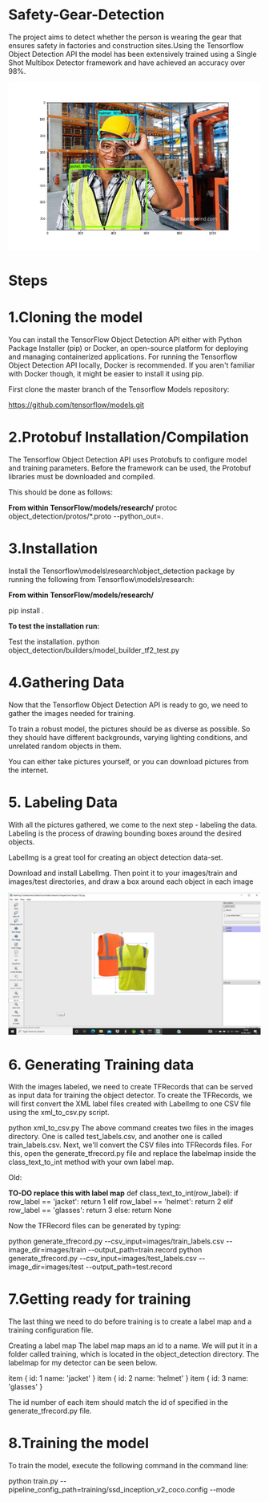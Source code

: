 # Safety-Gear-Detection
The project aims to detect whether the person is wearing the gear that ensures safety in factories and construction sites.Using the Tensorflow Object Detection API the model has been extensively trained using a Single Shot Multibox Detector framework and have achieved an accuracy over 98%.

![](https://github.com/sarthakking5/Safety-Gear-Detection/blob/4da7d2544711652d922bd10509c3986012491610/images/output_gif.gif)

# Steps

# 1.Cloning the model

You can install the TensorFlow Object Detection API either with Python Package Installer (pip) or Docker, an open-source platform for deploying and managing containerized applications. For running the Tensorflow Object Detection API locally, Docker is recommended. If you aren't familiar with Docker though, it might be easier to install it using pip.

First clone the master branch of the Tensorflow Models repository:

https://github.com/tensorflow/models.git

# 2.Protobuf Installation/Compilation

The Tensorflow Object Detection API uses Protobufs to configure model and training parameters. Before the framework can be used, the Protobuf libraries must be downloaded and compiled.

This should be done as follows:

**From within TensorFlow/models/research/**
protoc object_detection/protos/*.proto --python_out=.

# 3.Installation

Install the Tensorflow\models\research\object_detection package by running the following from Tensorflow\models\research:

**From within TensorFlow/models/research/**

pip install .

**To test the installation run:**

Test the installation.
python object_detection/builders/model_builder_tf2_test.py

# 4.Gathering Data

Now that the Tensorflow Object Detection API is ready to go, we need to gather the images needed for training.

To train a robust model, the pictures should be as diverse as possible. So they should have different backgrounds, varying lighting conditions, and unrelated random objects in them.

You can either take pictures yourself, or you can download pictures from the internet.

# 5. Labeling Data

With all the pictures gathered, we come to the next step - labeling the data. Labeling is the process of drawing bounding boxes around the desired objects.

LabelImg is a great tool for creating an object detection data-set.

Download and install LabelImg. Then point it to your images/train and images/test directories, and draw a box around each object in each image

![](https://github.com/sarthakking5/Safety-Gear-Detection/blob/50d8b9ac97380fa5abfccac3877d07eae91fe3fb/images/Screenshot%20(54).png)

# 6. Generating Training data
With the images labeled, we need to create TFRecords that can be served as input data for training the object detector. To create the TFRecords, we will first convert the XML label files created with LabelImg to one CSV file using the xml_to_csv.py script.

python xml_to_csv.py
The above command creates two files in the images directory. One is called test_labels.csv, and another one is called train_labels.csv. Next, we'll convert the CSV files into TFRecords files. For this, open the generate_tfrecord.py file and replace the labelmap inside the class_text_to_int method with your own label map.

Old:

**TO-DO replace this with label map**
def class_text_to_int(row_label):
    if row_label == 'jacket':
        return 1
    elif row_label == 'helmet':
        return 2
    elif row_label == 'glasses':
        return 3
    else:
        return None

Now the TFRecord files can be generated by typing:

python generate_tfrecord.py --csv_input=images/train_labels.csv --image_dir=images/train --output_path=train.record
python generate_tfrecord.py --csv_input=images/test_labels.csv --image_dir=images/test --output_path=test.record

# 7.Getting ready for training
The last thing we need to do before training is to create a label map and a training configuration file.

 Creating a label map
The label map maps an id to a name. We will put it in a folder called training, which is located in the object_detection directory. The labelmap for my detector can be seen below.

item {
    id: 1
    name: 'jacket'
}
item {
    id: 2
    name: 'helmet'
}
item {
    id: 3
    name: 'glasses'
}

The id number of each item should match the id of specified in the generate_tfrecord.py file.

# 8.Training the model

To train the model, execute the following command in the command line:

python train.py --pipeline_config_path=training/ssd_inception_v2_coco.config --mode
